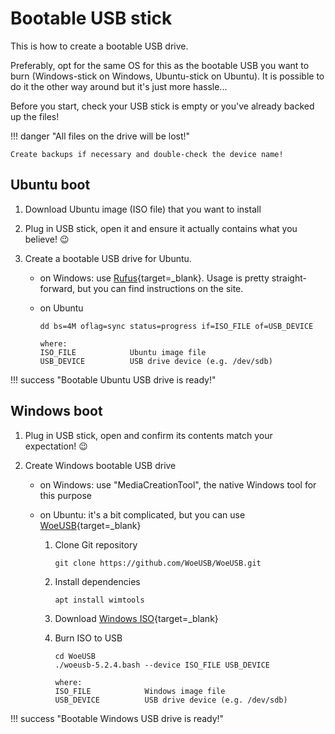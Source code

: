 # Bootable USB stick

This is how to create a bootable USB drive.

Preferably, opt for the same OS for this as the bootable USB you want to burn (Windows-stick on Windows, Ubuntu-stick on Ubuntu).
It is possible to do it the other way around but it's just more hassle...

Before you start, check your USB stick is empty or you've already backed up the files!

!!! danger "All files on the drive will be lost!"

    Create backups if necessary and double-check the device name!

## Ubuntu boot

1. Download Ubuntu image (ISO file) that you want to install
1. Plug in USB stick, open it and ensure it actually contains what you believe! :wink:
1. Create a bootable USB drive for Ubuntu.

    - on Windows: use [Rufus](https://rufus.ie/en/){target=\_blank}. Usage is pretty straight-forward, but you can find instructions on the site.
    - on Ubuntu

        ```
        dd bs=4M oflag=sync status=progress if=ISO_FILE of=USB_DEVICE

        where:
        ISO_FILE            Ubuntu image file
        USB_DEVICE          USB drive device (e.g. /dev/sdb)
        ```

!!! success "Bootable Ubuntu USB drive is ready!"

## Windows boot

1. Plug in USB stick, open and confirm its contents match your expectation! :wink:
1. Create Windows bootable USB drive

    - on Windows: use "MediaCreationTool", the native Windows tool for this purpose
    - on Ubuntu: it's a bit complicated, but you can use [WoeUSB](https://github.com/WoeUSB/WoeUSB){target=\_blank}

        1. Clone Git repository
            ```
            git clone https://github.com/WoeUSB/WoeUSB.git
            ```
        1. Install dependencies
            ```
            apt install wimtools
            ```
        1. Download [Windows ISO](https://www.microsoft.com/software-download/windows10ISO){target=\_blank}
        1. Burn ISO to USB

            ```
            cd WoeUSB
            ./woeusb-5.2.4.bash --device ISO_FILE USB_DEVICE

            where:
            ISO_FILE            Windows image file
            USB_DEVICE          USB drive device (e.g. /dev/sdb)
            ```

!!! success "Bootable Windows USB drive is ready!"
